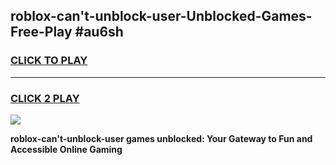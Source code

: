 
## roblox-can't-unblock-user-Unblocked-Games-Free-Play #au6sh
<h3>
<a href="https://us.freeplayer.one?title=roblox-can't-unblock-user&ref=9M">CLICK TO PLAY</a></h3>
<hr>

<h3>
<a href="https://us.freeplayer.one?title=roblox-can't-unblock-user&ref=9M">CLICK 2 PLAY</a>
  
</h3>

<a href="https://us.freeplayer.one?title=roblox-can't-unblock-user&ref=9M"><img src="https://clearcache.store/games.png"></a>


**roblox-can't-unblock-user games unblocked: Your Gateway to Fun and Accessible Online Gaming**
